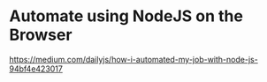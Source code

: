 # Automate using NodeJS on the Browser

https://medium.com/dailyjs/how-i-automated-my-job-with-node-js-94bf4e423017

